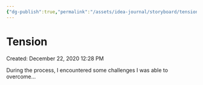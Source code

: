 ```yaml
---
{"dg-publish":true,"permalink":"/assets/idea-journal/storyboard/tension/"}
---
```


# Tension

Created: December 22, 2020 12:28 PM

During the process, I encountered some challenges I was able to overcome...